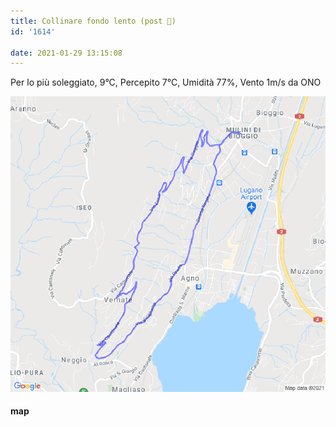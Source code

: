```yaml
---
title: Collinare fondo lento (post 💉)
id: '1614'

date: 2021-01-29 13:15:08
---
```


Per lo più soleggiato, 9°C, Percepito 7°C, Umidità 77%, Vento 1m/s da ONO

![image](/images/2021/08/20210129-activity-map.png)

#### map
